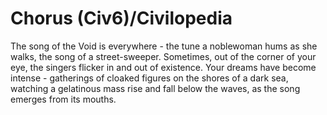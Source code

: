 # Chorus (Civ6)/Civilopedia

The song of the Void is everywhere - the tune a noblewoman hums as she walks, the song of a street-sweeper. Sometimes, out of the corner of your eye, the singers flicker in and out of existence. Your dreams have become intense - gatherings of cloaked figures on the shores of a dark sea, watching a gelatinous mass rise and fall below the waves, as the song emerges from its mouths.